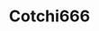 ---
title: Cotchi666
github: https://github.com/Cotchi666
mode: light
transition: 1s
score: 71.3
archetype:
- Animation
---